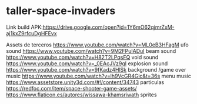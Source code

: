 # taller-space-invaders

Link build APK:https://drive.google.com/open?id=1Y6mO62qjmrZxM-aj1kxZ9rfcuDgHFEvx

Assets de terceros
https://www.youtube.com/watch?v=ML0eB3HFagM ufo sound
https://www.youtube.com/watch?v=9M2FPuIADuI beam sound
https://www.youtube.com/watch?v=H82T2LPqsFQ void sound
https://www.youtube.com/watch?v=_0EAcJVz9qI explosion sound
https://www.youtube.com/watch?v=9fKadz4HlSk background /game over music
https://www.youtube.com/watch?v=lh9VcGR4Gic&t=36s menu music
https://www.assetstore.unity3d.com/#!/content/34743 particulas
https://redfoc.com/item/space-shooter-game-assets/ https://www.flaticon.es/autores/wissawa-khamsriwath sprites
